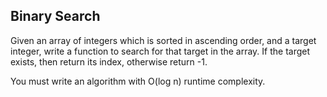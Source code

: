 ## Binary Search

Given an array of integers which is sorted in ascending order, and a target integer, write a function to search for that target in the array. If the target exists, then return its index, otherwise return -1.

You must write an algorithm with O(log n) runtime complexity.
